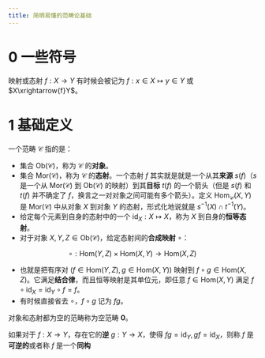 ```yaml
---
title: 简明易懂的范畴论基础
---
```


# 0 一些符号

映射或态射 $f:X\rightarrow Y$ 有时候会被记为 $f:x\in X\mapsto y\in Y$ 或 $X\xrightarrow{f}Y$。

# 1 基础定义

一个范畴 $\mathcal C$ 指的是：

- 集合 $\text{Ob}(\mathcal C)$，称为 $\mathcal C$ 的**对象**。
- 集合 $\text{Mor}(\mathcal C)$，称为 $\mathcal C$ 的**态射**。一个态射 $f$ 其实就是就是一个从其**来源** $s(f)$（$s$ 是一个从 $\text{Mor}(\mathcal C)$ 到 $\text{Ob}(\mathcal C)$ 的映射）到其**目标** $t(f)$ 的一个箭头（但是 $s(f)$ 和 $t(f)$ 并不确定了 $f$，换言之一对对象之间可能有多个箭头）。定义 $\text{Hom}_{\mathcal C}(X,Y)$ 是 $\text{Mor}(\mathcal C)$ 中从对象 $X$ 到对象 $Y$ 的态射，形式化地说就是 $s^{-1}(X)\cap t^{-1}(Y)$。
- 给定每个元素到自身的态射中的一个 $\text{id}_X:X\mapsto X$，称为 $X$ 到自身的**恒等态射**。
- 对于对象 $X,Y,Z\in\text{Ob}(\mathcal C)$，给定态射间的**合成映射** $\circ$：

$$
\circ:\text{Hom}(Y,Z)\times\text{Hom}(X,Y)\longrightarrow\text{Hom}(X,Z)
$$

- 也就是把有序对 $(f\in\text{Hom}(Y,Z),g\in\text{Hom}(X,Y))$ 映射到 $f\circ g\in \text{Hom}(X,Z)$。它满足**结合律**，而且恒等映射是其单位元，即任意 $f\in\text{Hom}(X,Y)$ 满足 $f\circ\text{id}_X=\text{id}_Y\circ f= f$。
- 有时候直接省去 $\circ$，$f\circ g$ 记为 $fg$。

对象和态射都为空的范畴称为空范畴 $\mathbf 0$。

如果对于 $f:X\rightarrow Y$，存在它的**逆** $g: Y\rightarrow X$，使得 $fg=\text{id}_Y,gf=\text{id}_X$，则称 $f$ 是**可逆的**或者称 $f$ 是一个**同构**